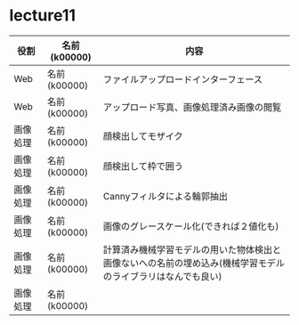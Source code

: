 # lecture11

|役割|名前(k00000)|内容|
|---|---|---|
|Web|名前(k00000)|ファイルアップロードインターフェース|
|Web|名前(k00000)|アップロード写真、画像処理済み画像の閲覧|
|画像処理|名前(k00000)|顔検出してモザイク|
|画像処理|名前(k00000)|顔検出して枠で囲う|
|画像処理|名前(k00000)|Cannyフィルタによる輪郭抽出|
|画像処理|名前(k00000)|画像のグレースケール化(できれば２値化も)|
|画像処理|名前(k00000)|計算済み機械学習モデルの用いた物体検出と画像ないへの名前の埋め込み(機械学習モデルのライブラリはなんでも良い)|
|画像処理|名前(k00000)||
